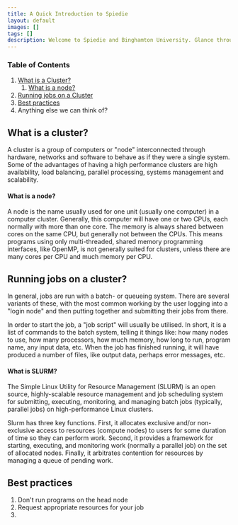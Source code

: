 ```yaml
--- 
title: A Quick Introduction to Spiedie
layout: default 
images: []
tags: []
description: Welcome to Spiedie and Binghamton University. Glance through here to learn about computer clusters and Spiedie's computing capabilities. 
---
```


### Table of Contents 
1. [What is a Cluster?](#cluster-info)
    1. [What is a node? ](#node-info)
2. [Running jobs on a Cluster](#cluster-programs)
3. [Best practices](#best-practices)  
4. Anything else we can think of? 


## <a name="cluster-info"></a> What is a cluster?
A cluster is a group of computers or "node"  interconnected through hardware, networks and software to behave as if they were a single system. Some of the advantages of having a high performance clusters are high availability, load balancing, parallel processing, systems management and scalability. 

#### <a name="node-info"></a> What is a node?


A node is the name usually used for one unit (usually one computer) in a computer cluster. Generally, this computer will have one or two CPUs, each normally with more than one core. The memory is always shared between cores on the same CPU, but generally not between the CPUs. This means programs using only multi-threaded, shared memory programming interfaces, like OpenMP, is not generally suited for clusters, unless there are many cores per CPU and much memory per CPU.

## <a name="cluster-programs"></a> Running jobs on a cluster?


In general, jobs are run with a batch- or queueing system. There are several variants of these, with the most common working by the user logging into a "login node" and then putting together and submitting their jobs from there.

In order to start the job, a "job script" will usually be utilised. In short, it is a list of commands to the batch system, telling it things like: how many nodes to use, how many processors, how much memory, how long to run, program name, any input data, etc. When the job has finished running, it will have produced a number of files, like output data, perhaps error messages, etc.

#### <a name="slurm-info">What is SLURM?</a>

The Simple Linux Utility for Resource Management (SLURM) is an open source, highly-scalable resource management and job scheduling system for submitting, executing, monitoring, and managing batch jobs (typically, parallel jobs) on high-performance Linux clusters.

Slurm has three key functions. First, it allocates exclusive and/or non-exclusive access to resources (compute nodes) to users for some duration of time so they can perform work. Second, it provides a framework for starting, executing, and monitoring work (normally a parallel job) on the set of allocated nodes. Finally, it arbitrates contention for resources by managing a queue of pending work.

## <a name="best-practices">Best practices</a>	

1. Don't run programs on the head node
2. Request appropriate resources for your job 
3. 
